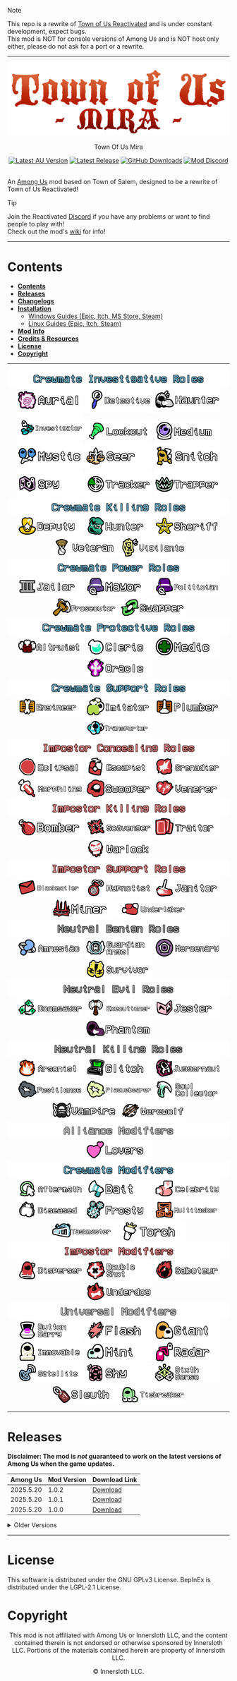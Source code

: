 > [!NOTE]
> This repo is a rewrite of [Town of Us Reactivated](https://github.com/eDonnes124/Town-Of-Us-R) and is under constant development, expect bugs.\
> This mod is NOT for console versions of Among Us and is NOT host only either, please do not ask for a port or a rewrite.

-----------------------

<div align="center">
  <img src="./Images/Logo.png" alt="Town of Us Mira"/>
  <p>Town Of Us Mira</p>
  <a href="https://store.steampowered.com/app/945360/Among_Us"> <img alt="Latest AU Version" src="https://badgen.net/static/AmongUs/2025.5.20/yellow"></a>
  <a href="https://github.com/AU-Avengers/TOU-Mira/releases/"> <img alt="Latest Release" src="https://badgen.net/github/release/AU-Avengers/TOU-Mira?icon=github"></a>
  <a href="https://github.com/AU-Avengers/TOU-Mira/releases"> <img alt="GitHub Downloads" src="https://img.shields.io/github/downloads/AU-Avengers/TOU-Mira/total"></a>
  <a href="https://discord.gg/ugyc4EVUYZ"> <img alt="Mod Discord" src="https://img.shields.io/discord/1039196456667582555.svg?label=&logo=discord&logoColor=ffffff&color=7389D8&labelColor=6A7EC2"></a>
</div>
<br/>

An [Among Us](https://store.steampowered.com/app/945360/Among_Us) mod based on Town of Salem, designed to be a rewrite of Town of Us Reactivated!

> [!TIP]
> Join the Reactivated [Discord](https://discord.gg/ugyc4EVUYZ) if you have any problems or want to find people to play with!\
> Check out the mod's [wiki](https://au-avengers.github.io/docs.toum.gg) for info!

-----------------------

# Contents

- [**Contents**](#contents)
- [**Releases**](#releases)
- [**Changelogs**](https://au-avengers.github.io/docs.toum.gg/blog)
- [**Installation**](https://au-avengers.github.io/docs.toum.gg/docs/install/intro)
  - [Windows Guides (Epic, Itch, MS Store, Steam)](https://au-avengers.github.io/docs.toum.gg/docs/category/windows-install)
  - [Linux Guides (Epic, Itch, Steam)](https://au-avengers.github.io/docs.toum.gg/docs/category/linux--steam-deck-install)
- [**Mod Info**](https://au-avengers.github.io/docs.toum.gg/)
- [**Credits & Resources**](https://github.com/AU-Avengers/TOU-Mira/wiki/Credits)
- [**License**](#license)
- [**Copyright**](#copyright)

-----------------------

<p align="center">
  <img src="./Images/Groups/CrewInvest.png" align="center" />
  <a href="https://github.com/AU-Avengers/TOU-Mira/wiki/Crew#aurial"><img width="30%" src="./Images/RoleHeaders/Aurial.png" /></a> <a href="https://github.com/AU-Avengers/TOU-Mira/wiki/Crew#detective"><img width="30%" src="./Images/RoleHeaders/Detective.png" /></a> <a href="https://github.com/AU-Avengers/TOU-Mira/wiki/Crew#haunter"><img width="30%" src="./Images/RoleHeaders/Haunter.png" /></a>
  <a href="https://github.com/AU-Avengers/TOU-Mira/wiki/Crew#investigator"><img width="30%" src="./Images/RoleHeaders/Investigator.png" /></a> <a href="https://github.com/AU-Avengers/TOU-Mira/wiki/Crew#lookout"><img width="30%" src="./Images/RoleHeaders/Lookout.png" /></a> <a href="https://github.com/AU-Avengers/TOU-Mira/wiki/Crew#medium"><img width="30%" src="./Images/RoleHeaders/Medium.png" /></a>
  <a href="https://github.com/AU-Avengers/TOU-Mira/wiki/Crew#mystic"><img width="30%" src="./Images/RoleHeaders/Mystic.png" /></a> <a href="https://github.com/AU-Avengers/TOU-Mira/wiki/Crew#seer"><img width="30%" src="./Images/RoleHeaders/Seer.png" /></a> <a href="https://github.com/AU-Avengers/TOU-Mira/wiki/Crew#snitch"><img width="30%" src="./Images/RoleHeaders/Snitch.png" /></a>
  <a href="https://github.com/AU-Avengers/TOU-Mira/wiki/Crew#spy"><img width="30%" src="./Images/RoleHeaders/Spy.png" /></a> <a href="https://github.com/AU-Avengers/TOU-Mira/wiki/Crew#tracker"><img width="30%" src="./Images/RoleHeaders/Tracker.png" /></a> <a href="https://github.com/AU-Avengers/TOU-Mira/wiki/Crew#trapper"><img width="30%" src="./Images/RoleHeaders/Trapper.png" /></a>
  <img src="./Images/Groups/CrewKilling.png" />
  <a href="https://github.com/AU-Avengers/TOU-Mira/wiki/Crew#deputy"><img width="30%" src="./Images/RoleHeaders/Deputy.png" /></a> <a href="https://github.com/AU-Avengers/TOU-Mira/wiki/Crew#hunter"><img width="30%" src="./Images/RoleHeaders/Hunter.png" /></a> <a href="https://github.com/AU-Avengers/TOU-Mira/wiki/Crew#sheriff"><img width="30%" src="./Images/RoleHeaders/Sheriff.png" /></a>
  <a href="https://github.com/AU-Avengers/TOU-Mira/wiki/Crew#veteran"><img width="30%" src="./Images/RoleHeaders/Veteran.png" /></a> <a href="https://github.com/AU-Avengers/TOU-Mira/wiki/Crew#vigilante"><img width="30%" src="./Images/RoleHeaders/Vigilante.png" /></a>
  <img src="./Images/Groups/CrewPower.png" />
  <a href="https://github.com/AU-Avengers/TOU-Mira/wiki/Crew#jailor"><img width="30%" src="./Images/RoleHeaders/Jailor.png" /></a> <a href="https://github.com/AU-Avengers/TOU-Mira/wiki/Crew#mayor"><img width="30%" src="./Images/RoleHeaders/Mayor.png" /></a> <a href="https://github.com/AU-Avengers/TOU-Mira/wiki/Crew#politician"><img width="30%" src="./Images/RoleHeaders/Politician.png" /></a>
  <a href="https://github.com/AU-Avengers/TOU-Mira/wiki/Crew#prosecutor"><img width="30%" src="./Images/RoleHeaders/Prosecutor.png" /></a> <a href="https://github.com/AU-Avengers/TOU-Mira/wiki/Crew#swapper"><img width="30%" src="./Images/RoleHeaders/Swapper.png" /></a>
  <img src="./Images/Groups/CrewProtect.png" />
  <a href="https://github.com/AU-Avengers/TOU-Mira/wiki/Crew#altruist"><img width="30%" src="./Images/RoleHeaders/Altruist.png" /></a> <a href="https://github.com/AU-Avengers/TOU-Mira/wiki/Crew#cleric"><img width="30%" src="./Images/RoleHeaders/Cleric.png" /></a> <a href="https://github.com/AU-Avengers/TOU-Mira/wiki/Crew#medic"><img width="30%" src="./Images/RoleHeaders/Medic.png" /></a>
  <a href="https://github.com/AU-Avengers/TOU-Mira/wiki/Crew#oracle"><img width="30%" src="./Images/RoleHeaders/Oracle.png" /></a>
  <img src="./Images/Groups/CrewSupport.png" />
  <a href="https://github.com/AU-Avengers/TOU-Mira/wiki/Crew#engineer"><img width="30%" src="./Images/RoleHeaders/Engineer.png" /></a> <a href="https://github.com/AU-Avengers/TOU-Mira/wiki/Crew#imitator"><img width="30%" src="./Images/RoleHeaders/Imitator.png" /></a> <a href="https://github.com/AU-Avengers/TOU-Mira/wiki/Crew#plumber"><img width="30%" src="./Images/RoleHeaders/Plumber.png" /></a>
  <a href="https://github.com/AU-Avengers/TOU-Mira/wiki/Crew#transporter"><img width="30%" src="./Images/RoleHeaders/Transporter.png" /></a>
  <img src="./Images/Groups/ImpConcealing.png" />
  <a href="https://github.com/AU-Avengers/TOU-Mira/wiki/Impostor#eclipsal"><img width="30%" src="./Images/RoleHeaders/Eclipsal.png" /></a> <a href="https://github.com/AU-Avengers/TOU-Mira/wiki/Impostor#escapist"><img width="30%" src="./Images/RoleHeaders/Escapist.png" /></a> <a href="https://github.com/AU-Avengers/TOU-Mira/wiki/Impostor#grenadier"><img width="30%" src="./Images/RoleHeaders/Grenadier.png" /></a>
  <a href="https://github.com/AU-Avengers/TOU-Mira/wiki/Impostor#morphling"><img width="30%" src="./Images/RoleHeaders/Morphling.png" /></a> <a href="https://github.com/AU-Avengers/TOU-Mira/wiki/Impostor#swooper"><img width="30%" src="./Images/RoleHeaders/Swooper.png" /></a> <a href="https://github.com/AU-Avengers/TOU-Mira/wiki/Impostor#venerer"><img width="30%" src="./Images/RoleHeaders/Venerer.png" /></a>
  <img src="./Images/Groups/ImpKilling.png" />
  <a href="https://github.com/AU-Avengers/TOU-Mira/wiki/Impostor#bomber"><img width="30%" src="./Images/RoleHeaders/Bomber.png" /></a> <a href="https://github.com/AU-Avengers/TOU-Mira/wiki/Impostor#scavenger"><img width="30%" src="./Images/RoleHeaders/Scavenger.png" /></a> <a href="https://github.com/AU-Avengers/TOU-Mira/wiki/Impostor#traitor"><img width="30%" src="./Images/RoleHeaders/Traitor.png" /></a>
  <a href="https://github.com/AU-Avengers/TOU-Mira/wiki/Impostor#warlock"><img width="30%" src="./Images/RoleHeaders/Warlock.png" /></a>
  <img src="./Images/Groups/ImpSupport.png" />
  <a href="https://github.com/AU-Avengers/TOU-Mira/wiki/Impostor#blackmailer"><img width="30%" src="./Images/RoleHeaders/Blackmailer.png" /></a> <a href="https://github.com/AU-Avengers/TOU-Mira/wiki/Impostor#hypnotist"><img width="30%" src="./Images/RoleHeaders/Hypnotist.png" /></a> <a href="https://github.com/AU-Avengers/TOU-Mira/wiki/Impostor#janitor"><img width="30%" src="./Images/RoleHeaders/Janitor.png" /></a>
  <a href="https://github.com/AU-Avengers/TOU-Mira/wiki/Impostor#miner"><img width="30%" src="./Images/RoleHeaders/Miner.png" /></a> <a href="https://github.com/AU-Avengers/TOU-Mira/wiki/Impostor#undertaker"><img width="30%" src="./Images/RoleHeaders/Undertaker.png" /></a>
  <img src="./Images/Groups/NeutBenign.png" />
  <a href="https://github.com/AU-Avengers/TOU-Mira/wiki/Neutral#amnesiac"><img width="30%" src="./Images/RoleHeaders/Amnesiac.png" /></a> <a href="https://github.com/AU-Avengers/TOU-Mira/wiki/Neutral#guardianangel"><img width="30%" src="./Images/RoleHeaders/GuardianAngel.png" /></a> <a href="https://github.com/AU-Avengers/TOU-Mira/wiki/Neutral#mercenary"><img width="30%" src="./Images/RoleHeaders/Mercenary.png" /></a>
  <a href="https://github.com/AU-Avengers/TOU-Mira/wiki/Neutral#survivor"><img width="30%" src="./Images/RoleHeaders/Survivor.png" /></a>
  <img src="./Images/Groups/NeutEvil.png" />
  <a href="https://github.com/AU-Avengers/TOU-Mira/wiki/Neutral#doomsayer"><img width="30%" src="./Images/RoleHeaders/Doomsayer.png" /></a> <a href="https://github.com/AU-Avengers/TOU-Mira/wiki/Neutral#executioner"><img width="30%" src="./Images/RoleHeaders/Executioner.png" /></a> <a href="https://github.com/AU-Avengers/TOU-Mira/wiki/Neutral#jester"><img width="30%" src="./Images/RoleHeaders/Jester.png" /></a>
  <a href="https://github.com/AU-Avengers/TOU-Mira/wiki/Neutral#phantom"><img width="30%" src="./Images/RoleHeaders/Phantom.png" /></a>
  <img src="./Images/Groups/NeutKilling.png" />
  <a href="https://github.com/AU-Avengers/TOU-Mira/wiki/Neutral#arsonist"><img width="30%" src="./Images/RoleHeaders/Arsonist.png" /></a> <a href="https://github.com/AU-Avengers/TOU-Mira/wiki/Neutral#glitch"><img width="30%" src="./Images/RoleHeaders/Glitch.png" /></a> <a href="https://github.com/AU-Avengers/TOU-Mira/wiki/Neutral#juggernaut"><img width="30%" src="./Images/RoleHeaders/Juggernaut.png" /></a>
  <a href="https://github.com/AU-Avengers/TOU-Mira/wiki/Neutral#pestilence"><img width="30%" src="./Images/RoleHeaders/Pestilence.png" /></a> <a href="https://github.com/AU-Avengers/TOU-Mira/wiki/Neutral#plaguebearer"><img width="30%" src="./Images/RoleHeaders/Plaguebearer.png" /></a> <a href="https://github.com/AU-Avengers/TOU-Mira/wiki/Neutral#soulcollector"><img width="30%" src="./Images/RoleHeaders/SoulCollector.png" /></a>
  <a href="https://github.com/AU-Avengers/TOU-Mira/wiki/Neutral#vampire"><img width="30%" src="./Images/RoleHeaders/Vampire.png" /></a> <a href="https://github.com/AU-Avengers/TOU-Mira/wiki/Neutral#werewolf"><img width="30%" src="./Images/RoleHeaders/Werewolf.png" /></a>
  <img src="./Images/Groups/AllianceMods.png" />
  <a href="https://github.com/AU-Avengers/TOU-Mira/wiki/Modifiers#lovers"><img width="30%" src="./Images/ModifierHeaders/Lovers.png" /></a>
  <img src="./Images/Groups/CrewMods.png" />
  <a href="https://github.com/AU-Avengers/TOU-Mira/wiki/Modifiers#aftermath"><img width="30%" src="./Images/ModifierHeaders/Aftermath.png" /></a> <a href="https://github.com/AU-Avengers/TOU-Mira/wiki/Modifiers#bait"><img width="30%" src="./Images/ModifierHeaders/Bait.png" /></a> <a href="https://github.com/AU-Avengers/TOU-Mira/wiki/Modifiers#celebrity"><img width="30%" src="./Images/ModifierHeaders/Celebrity.png" /></a>
  <a href="https://github.com/AU-Avengers/TOU-Mira/wiki/Modifiers#diseased"><img width="30%" src="./Images/ModifierHeaders/Diseased.png" /></a> <a href="https://github.com/AU-Avengers/TOU-Mira/wiki/Modifiers#frosty"><img width="30%" src="./Images/ModifierHeaders/Frosty.png" /></a> <a href="https://github.com/AU-Avengers/TOU-Mira/wiki/Modifiers#multitasker"><img width="30%" src="./Images/ModifierHeaders/Multitasker.png" /></a>
  <a href="https://github.com/AU-Avengers/TOU-Mira/wiki/Modifiers#taskmaster"><img width="30%" src="./Images/ModifierHeaders/Taskmaster.png" /></a> <a href="https://github.com/AU-Avengers/TOU-Mira/wiki/Modifiers#torch"><img width="30%" src="./Images/ModifierHeaders/Torch.png" /></a>
  <img src="./Images/Groups/ImpMods.png" />
  <a href="https://github.com/AU-Avengers/TOU-Mira/wiki/Modifiers#disperser"><img width="30%" src="./Images/ModifierHeaders/Disperser.png" /></a> <a href="https://github.com/AU-Avengers/TOU-Mira/wiki/Modifiers#doubleshot"><img width="30%" src="./Images/ModifierHeaders/DoubleShot.png" /></a> <a href="https://github.com/AU-Avengers/TOU-Mira/wiki/Modifiers#saboteur"><img width="30%" src="./Images/ModifierHeaders/Saboteur.png" /></a>
  <a href="https://github.com/AU-Avengers/TOU-Mira/wiki/Modifiers#underdog"><img width="30%" src="./Images/ModifierHeaders/Underdog.png" /></a>
  <img src="./Images/Groups/UniMods.png" />
  <a href="https://github.com/AU-Avengers/TOU-Mira/wiki/Modifiers#buttonbarry"><img width="30%" src="./Images/ModifierHeaders/ButtonBarry.png" /></a> <a href="https://github.com/AU-Avengers/TOU-Mira/wiki/Modifiers#flash"><img width="30%" src="./Images/ModifierHeaders/Flash.png" /></a> <a href="https://github.com/AU-Avengers/TOU-Mira/wiki/Modifiers#giant"><img width="30%" src="./Images/ModifierHeaders/Giant.png" /></a>
  <a href="https://github.com/AU-Avengers/TOU-Mira/wiki/Modifiers#immovable"><img width="30%" src="./Images/ModifierHeaders/Immovable.png" /></a> <a href="https://github.com/AU-Avengers/TOU-Mira/wiki/Modifiers#mini"><img width="30%" src="./Images/ModifierHeaders/Mini.png" /></a> <a href="https://github.com/AU-Avengers/TOU-Mira/wiki/Modifiers#radar"><img width="30%" src="./Images/ModifierHeaders/Radar.png" /></a>
  <a href="https://github.com/AU-Avengers/TOU-Mira/wiki/Modifiers#satellite"><img width="30%" src="./Images/ModifierHeaders/Satellite.png" /></a> <a href="https://github.com/AU-Avengers/TOU-Mira/wiki/Modifiers#shy"><img width="30%" src="./Images/ModifierHeaders/Shy.png" /></a> <a href="https://github.com/AU-Avengers/TOU-Mira/wiki/Modifiers#sixthsense"><img width="30%" src="./Images/ModifierHeaders/SixthSense.png" /></a>
  <a href="https://github.com/AU-Avengers/TOU-Mira/wiki/Modifiers#sleuth"><img width="30%" src="./Images/ModifierHeaders/Sleuth.png" /></a> <a href="https://github.com/AU-Avengers/TOU-Mira/wiki/Modifiers#tiebreaker"><img width="30%" src="./Images/ModifierHeaders/Tiebreaker.png" /></a>
</p>

-----------------------

# Releases

**Disclaimer: The mod is *not* guaranteed to work on the latest versions of Among Us when the game updates.**

| Among Us   | Mod Version | Download Link                                                           |
|------------|-------------|-------------------------------------------------------------------------|
| 2025.5.20  | 1.0.2       | [Download](https://github.com/AU-Avengers/TOU-Mira/releases/tag/v1.0.2) |
| 2025.5.20  | 1.0.1       | [Download](https://github.com/AU-Avengers/TOU-Mira/releases/tag/v1.0.1) |
| 2025.5.20  | 1.0.0       | [Download](https://github.com/AU-Avengers/TOU-Mira/releases/tag/v1.0.0) |

<details>
<summary>Older Versions</summary>

| Among Us   | Mod Version  | Download Link                                                                                                         |
|------------|--------------|-----------------------------------------------------------------------------------------------------------------------|

</details>

-----------------------

# License
This software is distributed under the GNU GPLv3 License. BepInEx is distributed under the LGPL-2.1 License.

# Copyright
<p align="center">This mod is not affiliated with Among Us or Innersloth LLC, and the content contained therein is not endorsed or otherwise sponsored by Innersloth LLC. Portions of the materials contained herein are property of Innersloth LLC.</p>
<p align="center">© Innersloth LLC.</p>

